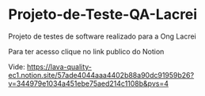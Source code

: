 # Projeto-de-Teste-QA-Lacrei
Projeto de testes de software realizado para a Ong Lacrei

Para ter acesso clique no link publico do Notion

Vide: https://lava-quality-ec1.notion.site/57ade4044aaa4402b88a90dc91959b26?v=344979e1034a451ebe75aed214c1108b&pvs=4
